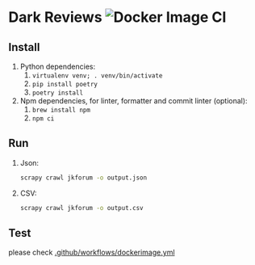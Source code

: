 # Dark Reviews ![Docker Image CI](https://github.com/david30907d/dark_reviews/workflows/Docker%20Image%20CI/badge.svg)

## Install

1. Python dependencies:
    1. `virtualenv venv; . venv/bin/activate`
    2. `pip install poetry`
    3. `poetry install`
2. Npm dependencies, for linter, formatter and commit linter (optional):
    1. `brew install npm`
    2. `npm ci`

## Run

1. Json:
    ```bash
    scrapy crawl jkforum -o output.json
    ```
2. CSV:
    ```bash
    scrapy crawl jkforum -o output.csv
    ```
## Test

please check [.github/workflows/dockerimage.yml](.github/workflows/dockerimage.yml)
